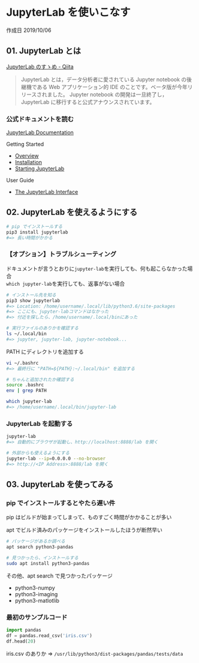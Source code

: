 # JupyterLab を使いこなす

作成日 2019/10/06

## 01. JupyterLab とは

[JupyterLab のすゝめ \- Qiita](https://qiita.com/kirikei/items/a1639954ce5ccaf7ac3c)

> JupyterLab とは，データ分析者に愛されている Jupyter notebook の後継機である
> Web アプリケーション的 IDE のことです。ベータ版が今年リリースされました。
> Jupyter notebook の開発は一旦終了し，JupyterLab に移行すると公式アナウンスされています。

### 公式ドキュメントを読む

[JupyterLab Documentation](https://jupyterlab.readthedocs.io/en/stable/)

Getting Started

- [Overview](https://jupyterlab.readthedocs.io/en/stable/getting_started/overview.html)
- [Installation](https://jupyterlab.readthedocs.io/en/stable/getting_started/installation.html)
- [Starting JupyterLab](https://jupyterlab.readthedocs.io/en/stable/getting_started/starting.html)

User Guide

- [The JupyterLab Interface](https://jupyterlab.readthedocs.io/en/stable/user/interface.html)

## 02. JupyterLab を使えるようにする

```bash
# pip でインストールする
pip3 install jupyterlab
#=> 長い時間がかかる
```

### 【オプション】トラブルシューティング

ドキュメントが言うとおりに`jupyter-lab`を実行しても、何も起こらなかった場合\
`which jupyter-lab`を実行しても、返事がない場合

```bash
# インストール先を知る
pip3 show jupyterlab
#=> Location: /home/username/.local/lib/python3.6/site-packages
#=> ここにも、jupyter-labコマンドはなかった
#=> 付近を探したら、/home/username/.local/binにあった

# 実行ファイルのありかを確認する
ls ~/.local/bin
#=> jupyter, jupyter-lab, jupyter-notebook...
```

PATH にディレクトリを追加する

```bash
vi ~/.bashrc
#=> 最終行に "PATH=${PATH}:~/.local/bin" を追加する

# ちゃんと追加されたか確認する
source .bashrc
env | grep PATH

which jupyter-lab
#=> /home/username/.local/bin/jupyter-lab
```

### JupyterLab を起動する

```bash
jupyter-lab
#=> 自動的にブラウザが起動し、http://localhost:8888/lab を開く

# 外部からも使えるようにする
jupyter-lab --ip=0.0.0.0 --no-browser
#=> http://<IP Address>:8888/lab を開く
```

## 03. JupyterLab を使ってみる

### pip でインストールするとやたら遅い件

pip はビルドが始まってしまって、ものすごく時間がかかることが多い

apt でビルド済みのパッケージをインストールしたほうが断然早い

```bash
# パッケージがあるか調べる
apt search python3-pandas

# 見つかったら、インストールする
sudo apt install python3-pandas
```

その他、apt search で見つかったパッケージ

- python3-numpy
- python3-imaging
- python3-matlotlib

### 最初のサンプルコード

```python
import pandas
df = pandas.read_csv('iris.csv')
df.head(20)
```

iris.csv のありか => `/usr/lib/python3/dist-packages/pandas/tests/data`
